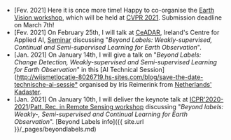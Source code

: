 * \[Fev. 2021\] Here it is once more time! Happy to co-organise the [Earth Vision workshop](https://www.grss-ieee.org/earthvision2021/), which will be held at [CVPR 2021](http://cvpr2021.thecvf.com/). Submission deadline on March 7th!
* \[Fev. 2021\] On February 25th, I will talk at [CeADAR](https://www.ceadar.ie/), Ireland's Centre for Applied AI, [Seminar](https://www.ceadar.ie/ceadar-online-tech-talks-feb-21/) discussing "_Beyond Labels: Weakly-supervised, Continual and Semi-supervised Learning for Earth Observation_".
* \[Jan. 2021\] On January 14th, I will give a talk on "_Beyond Labels: Change Detection, Weakly-supervised and Semi-supervised Learning for Earth Observation_" in this [AI Technical Session](http://wijsmetlocatie-8026719.hs-sites.com/blog/save-the-date-technische-ai-sessie° organised by Iris Reimerink from [Netherlands' Kadaster](https://www.kadaster.nl/).
* \[Jan. 2021\] On January 10th, I will deliver the keynote talk at [ICPR'2020-2021](https://www.micc.unifi.it/icpr2020/)/[Patt. Rec. in Remote Sensing workshop](http://iapr-tc7.ipb.uni-bonn.de/prrs2020/) discussing "_Beyond labels: Weakly-, Semi-supervised and Continual Learning for Earth Observation_". [Beyond Labels info]({{ site.url }}/_pages/beyondlabels.md)






